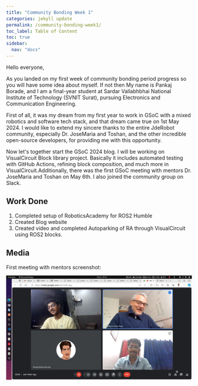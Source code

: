 ```yaml
---
title: "Community Bonding Week 1"
categories: jekyll update
permalink: /community-bonding-week1/
toc_label: Table of Content
toc: true
sidebar:
  nav: "docs"
---
```

Hello everyone,

As you landed on my first week of community bonding period progress so you will have some idea about myself. If not then My name is Pankaj Borade, and I am a final-year student at Sardar Vallabhbhai National Institute of Technology (SVNIT Surat), pursuing Electronics and Communication Engineering. 

First of all, it was my dream from my first year to work in GSoC with a mixed robotics and software tech stack, and that dream came true on 1st May 2024. I would like to extend my sincere thanks to the entire JdeRobot community, especially Dr. JoseMaria and Toshan, and the other incredible open-source developers, for providing me with this opportunity. 

Now let's together start the GSoC 2024 blog. I will be working on VisualCircuit Block library project. Basically it includes automated testing with GitHub Actions, refining block composition, and much more in VisualCircuit.Additionally, there was the first GSoC meeting with mentors Dr. JoseMaria and Toshan on May 6th. I also joined the community group on Slack.


## Work Done
1. Completed setup of RoboticsAcademy for ROS2 Humble
2. Created Blog website
3. Created video and completed Autoparking of RA through VisualCircuit using ROS2 blocks.

## Media

First meeting with mentors screenshot: 

<!-- <img src="../assets/images/meetone.jpg" width=50% height=50%> -->
![Firstmeet](../assets/images/meetone.jpg)
